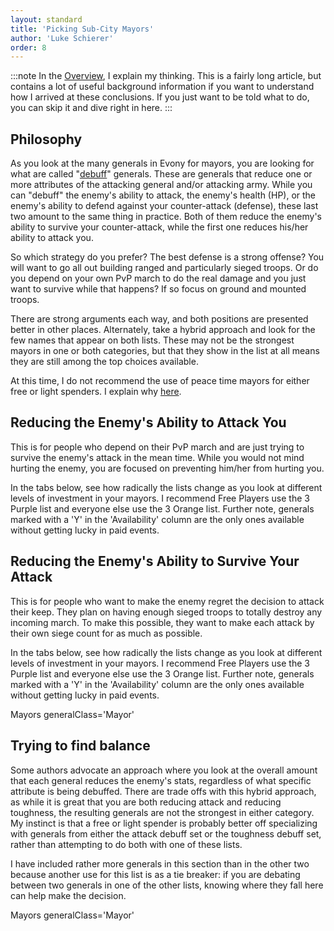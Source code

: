 ```yaml
---
layout: standard
title: 'Picking Sub-City Mayors'
author: 'Luke Schierer'
order: 8
---
```


:::note
In the [Overview][], I explain my thinking. This is a fairly long article, but
contains a lot of useful background information if you want to understand how I
arrived at these conclusions. If you just want to be told what to do, you can
skip it and dive right in here.
:::

## Philosophy

As you look at the many generals in Evony for mayors, you are looking for what
are called "[debuff][]" generals. These are generals that reduce one or more
attributes of the attacking general and/or attacking army. While you can
"debuff" the enemy's ability to attack, the enemy's health (HP), or the enemy's
ability to defend against your counter-attack (defense), these last two amount
to the same thing in practice. Both of them reduce the enemy's ability to
survive your counter-attack, while the first one reduces his/her ability to
attack you.

So which strategy do you prefer? The best defense is a strong offense? You
will want to go all out building ranged and particularly sieged troops. Or do
you depend on your own PvP march to do the real damage and you just want to
survive while that happens? If so focus on ground and mounted troops.

There are strong arguments each way, and both positions are presented better
in other places. Alternately, take a hybrid approach and look for the few
names that appear on both lists. These may not be the strongest mayors in one
or both categories, but that they show in the list at all means they are still
among the top choices available.

At this time, I do not recommend the use of peace time mayors for either free
or light spenders. I explain why [here][peace].

[peace]: ../peace_time_subcity_mayors/
[debuff]: ../../reference/glossary/#debuff

## Reducing the Enemy's Ability to Attack You

This is for people who depend on their PvP march and are just trying to survive
the enemy's attack in the mean time. While you would not mind hurting the
enemy, you are focused on preventing him/her from hurting you.

In the tabs below, see how radically the lists change as you look at different
levels of investment in your mayors. I recommend Free Players use the 3 Purple
list and everyone else use the 3 Orange list. Further note, generals marked
with a 'Y' in the 'Availability' column are the only ones available without
getting lucky in paid events.

<Mayors generalClass='Mayor'></Mayors>

## Reducing the Enemy's Ability to Survive Your Attack

This is for people who want to make the enemy regret the decision to attack
their keep. They plan on having enough sieged troops to totally destroy any
incoming march. To make this possible, they want to make each attack by their
own siege count for as much as possible.

In the tabs below, see how radically the lists change as you look at different
levels of investment in your mayors. I recommend Free Players use the 3 Purple
list and everyone else use the 3 Orange list. Further note, generals marked
with a 'Y' in the 'Availability' column are the only ones available without
getting lucky in paid events.

Mayors generalClass='Mayor'

## Trying to find balance

Some authors advocate an approach where you look at the overall amount that
each general reduces the enemy's stats, regardless of what specific attribute
is being debuffed. There are trade offs with this hybrid approach,
as while it is great that you are both reducing attack and reducing toughness,
the resulting generals are not the strongest in either category. My instinct
is that a free or light spender is probably better off specializing with
generals from either the attack debuff set or the toughness debuff set,
rather than attempting to do both with one of these lists.

I have included rather more generals in this section than in the other two
because another use for this list is as a tie breaker: if you are debating
between two generals in one of the other lists, knowing where they fall here
can help make the decision.

Mayors generalClass='Mayor'

[Overview]: ../overview
